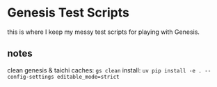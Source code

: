 # Genesis Test Scripts

this is where I keep my messy test scripts for playing with Genesis.

## notes

clean genesis & taichi caches: `gs clean`
install: `uv pip install -e . --config-settings editable_mode=strict`